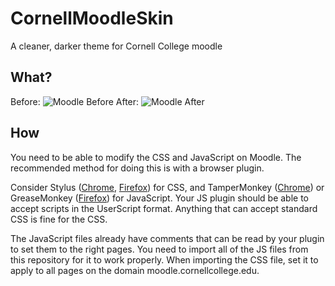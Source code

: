 # CornellMoodleSkin
A cleaner, darker theme for Cornell College moodle

## What?
Before:
![Moodle Before](https://people.cornellcollege.edu/jtortorello19/moodle/before.png)
After:
![Moodle After](https://people.cornellcollege.edu/jtortorello19/moodle/after.png)

## How
You need to be able to modify the CSS and JavaScript on Moodle. The recommended method for doing this is with a browser
plugin.

Consider Stylus ([Chrome](https://chrome.google.com/webstore/detail/stylus/clngdbkpkpeebahjckkjfobafhncgmne),
[Firefox](https://addons.mozilla.org/en-US/firefox/addon/styl-us/)) for CSS, and TamperMonkey
([Chrome](https://chrome.google.com/webstore/detail/tampermonkey/dhdgffkkebhmkfjojejmpbldmpobfkfo)) or GreaseMonkey
([Firefox](https://addons.mozilla.org/en-US/firefox/addon/greasemonkey/)) for JavaScript. Your JS plugin should be able
to accept scripts in the UserScript format. Anything that can accept standard CSS is fine for the CSS.

The JavaScript files already have comments that can be read by your plugin to set them to the right pages. You need to
import all of the JS files from this repository for it to work properly. When importing the CSS file, set it to apply to
all pages on the domain moodle.cornellcollege.edu.
